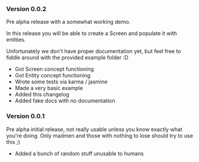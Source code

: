 
### Version 0.0.2

Pre alpha release with a somewhat working demo. 

In this release you will be able to create a Screen and populate it with entities. 

Unfortunately we don't have proper documentation yet, but feel free to fiddle around with the provided example folder :D

* Got Screen concept functioning
* Got Entity concept functioning
* Wrote some tests via karma / jasmine
* Made a very basic example
* Added this changelog
* Added fake docs with no documentation

### Version 0.0.1

Pre alpha initial release, not really usable unless you know exactly what you're doing. Only madmen and those with nothing to lose should try to use this ;)

* Added a bunch of random stuff unusable to humans

